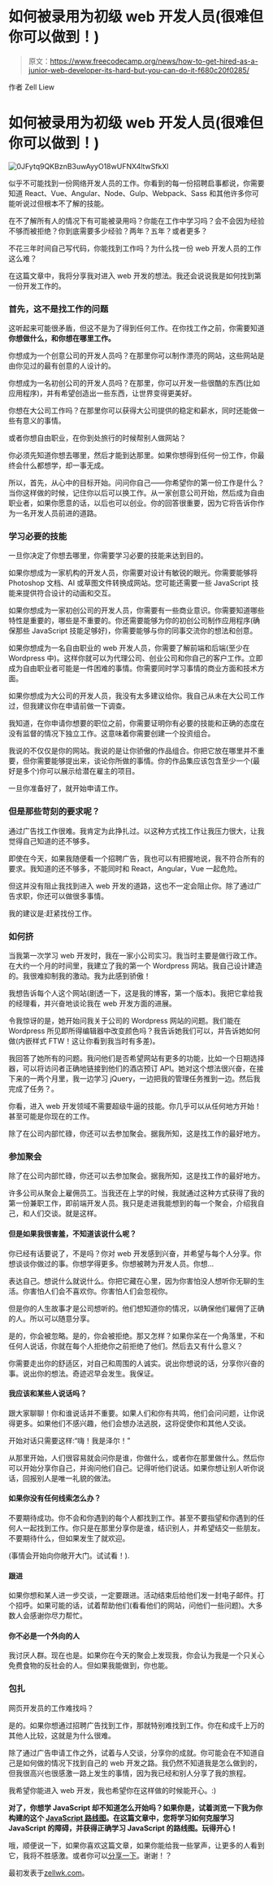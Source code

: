 # 如何被录用为初级 web 开发人员(很难但你可以做到！)

> 原文：<https://www.freecodecamp.org/news/how-to-get-hired-as-a-junior-web-developer-its-hard-but-you-can-do-it-f680c20f0285/>

作者 Zell Liew

# 如何被录用为初级 web 开发人员(很难但你可以做到！)

![0JFytq9QKBznB3uwAyyO18wUFNX4ltwSfkXl](img/b79057c0def187ac1b15e32705b282c8.png)

似乎不可能找到一份网络开发人员的工作。你看到的每一份招聘启事都说，你需要知道 React、Vue、Angular、Node、Gulp、Webpack、Sass 和其他许多你可能听说过但根本不了解的技能。

在不了解所有人的情况下有可能被录用吗？你能在工作中学习吗？会不会因为经验不够而被拒绝？你到底需要多少经验？两年？五年？或者更多？

不花三年时间自己写代码，你能找到工作吗？为什么找一份 web 开发人员的工作这么难？

在这篇文章中，我将分享我对进入 web 开发的想法。我还会说说我是如何找到第一份开发工作的。

### 首先，这不是找工作的问题

这听起来可能很矛盾，但这不是为了得到任何工作。在你找工作之前，你需要知道**你想做什么，**和**你想在哪里工作。**

你想成为一个创意公司的开发人员吗？在那里你可以制作漂亮的网站，这些网站是由你见过的最有创意的人设计的。

你想成为一名初创公司的开发人员吗？在那里，你可以开发一些很酷的东西(比如应用程序)，并有希望创造出一些东西，让世界变得更美好。

你想在大公司工作吗？在那里你可以获得大公司提供的稳定和薪水，同时还能做一些有意义的事情。

或者你想自由职业，在你到处旅行的时候帮别人做网站？

你必须先知道你想去哪里，然后才能到达那里。如果你想得到任何一份工作，你最终会什么都想学，却一事无成。

所以，首先，从心中的目标开始。问问你自己——你希望你的第一份工作是什么？当你这样做的时候，记住你以后可以换工作。从一家创意公司开始，然后成为自由职业者，如果你愿意的话，以后也可以创业。你的回答很重要，因为它将告诉你作为一名开发人员前进的道路。

### 学习必要的技能

一旦你决定了你想去哪里，你需要学习必要的技能来达到目的。

如果你想成为一家机构的开发人员，你需要对设计有敏锐的眼光。你需要能够将 Photoshop 文档、AI 或草图文件转换成网站。您可能还需要一些 JavaScript 技能来提供符合设计的动画和交互。

如果你想成为一家初创公司的开发人员，你需要有一些商业意识。你需要知道哪些特性是重要的，哪些是不重要的。你还需要能够为你的初创公司制作应用程序(确保那些 JavaScript 技能足够好)，你需要能够与你的同事交流你的想法和创意。

如果你想成为一名自由职业的 web 开发人员，你需要了解前端和后端(至少在 Wordpress 中)。这样你就可以为代理公司、创业公司和你自己的客户工作。立即成为自由职业者可能是一件困难的事情。你需要同时学习事情的商业方面和技术方面。

如果你想成为大公司的开发人员，我没有太多建议给你。我自己从未在大公司工作过，但我建议你在申请前做一下调查。

我知道，在你申请你想要的职位之前，你需要证明你有必要的技能和正确的态度在没有监督的情况下独立工作。这意味着你需要创建一个投资组合。

我说的不仅仅是你的网站。我说的是让你骄傲的作品组合。你把它放在哪里并不重要，但你需要能够提出来，谈论你所做的事情。你的作品集应该包含至少一个(最好是多个)你可以展示给潜在雇主的项目。

一旦你准备好了，就开始申请工作。

### 但是那些苛刻的要求呢？

通过广告找工作很难。我肯定为此挣扎过。以这种方式找工作让我压力很大，让我觉得自己知道的还不够多。

即使在今天，如果我随便看一个招聘广告，我也可以有把握地说，我不符合所有的要求。我知道的还不够多，不能同时和 React，Angular，Vue 一起危险。

但这并没有阻止我找到进入 web 开发的道路，这也不一定会阻止你。除了通过广告求职，你还可以做很多事情。

我的建议是:赶紧找份工作。

### 如何挤

当我第一次学习 web 开发时，我在一家小公司实习。我当时主要是做行政工作。在大约一个月的时间里，我建立了我的第一个 Wordpress 网站。我自己设计建造的。我很难抑制我的激动。我为此感到骄傲！

我想告诉每个人这个网站(剧透一下，这是我的博客，第一个版本)。我把它拿给我的经理看，并兴奋地谈论我在 web 开发方面的进展。

令我惊讶的是，她开始问我关于公司的 Wordpress 网站的问题。我们能在 Wordpress 所见即所得编辑器中改变颜色吗？我告诉她我们可以，并告诉她如何做(内嵌样式 FTW！这让你看到我当时有多差)。

我回答了她所有的问题。我问他们是否希望网站有更多的功能，比如一个日期选择器，可以将访问者正确地链接到他们的酒店预订 API。她对这个想法很兴奋，在接下来的一两个月里，我一边学习 jQuery，一边把我的管理任务推到一边。然后我完成了任务？。

你看，进入 web 开发领域不需要超级牛逼的技能。你几乎可以从任何地方开始！甚至可能是你现在的工作。

除了在公司内部忙碌，你还可以去参加聚会。据我所知，这是找工作的最好地方。

### 参加聚会

除了在公司内部忙碌，你还可以去参加聚会。据我所知，这是找工作的最好地方。

许多公司从聚会上雇佣员工。当我还在上学的时候，我就通过这种方式获得了我的第一份兼职工作，即前端开发人员。我只是走进我能想到的每一个聚会，介绍我自己，和人们交谈。就是这样。

#### 但是如果我很害羞，不知道该说什么呢？

你已经有话要说了，不是吗？你对 web 开发感到兴奋，并希望与每个人分享。你想谈谈你做过的事。你想学得更多。你想被聘为开发人员。你想…

表达自己。想说什么就说什么。你把它藏在心里，因为你害怕没人想听你无聊的生活。你害怕人们会不喜欢你。你害怕人们会忽视你。

但是你的人生故事才是公司想听的。他们想知道你的情况，以确保他们雇佣了正确的人。所以可以随意分享。

是的，你会被忽略。是的，你会被拒绝。那又怎样？如果你呆在一个角落里，不和任何人说话，你就在每个人拒绝你之前拒绝了他们。然后去又有什么意义？

你需要走出你的舒适区，对自己和周围的人诚实。说出你想说的话，分享你兴奋的事。说出你的想法。奇迹迟早会发生。我保证。

#### 我应该和某些人说话吗？

跟大家聊聊！你和谁说话并不重要。如果人们和你有共鸣，他们会问问题，让你说得更多。如果他们不感兴趣，他们会想办法逃脱，这将促使你和其他人交谈。

开始对话只需要这样:“嗨！我是泽尔！”

从那里开始，人们很容易就会问你是谁，你做什么，或者你在那里做什么。然后你可以开始分享你自己，并询问他们自己。记得听他们说话。如果你想让别人听你说话，回报别人是唯一礼貌的做法。

#### 如果你没有任何线索怎么办？

不要期待成功。你不会和你遇到的每个人都找到工作。甚至不要指望和你遇到的任何人一起找到工作。你只是在那里分享你是谁，结识别人，并希望结交一些朋友。不要期待什么，但如果发生了就欢迎。

(事情会开始向你敞开大门。试试看！).

#### **跟进**

如果你想和某人进一步交谈，一定要跟进。活动结束后给他们发一封电子邮件。打个招呼。如果可能的话，试着帮助他们(看看他们的网站，问他们一些问题)。大多数人会感谢你尽力帮忙。

#### 你不必是一个外向的人

我讨厌人群。现在也是。如果你在今天的聚会上发现我，你会认为我是一个只关心免费食物的反社会的人。但如果我能做到，你也能。

### 包扎

网页开发员的工作难找吗？

是的。如果你想通过招聘广告找到工作，那就特别难找到工作。你在和成千上万的其他人比较，这就是为什么很难。

除了通过广告申请工作之外，试着与人交谈，分享你的成就。你可能会在不知道自己是如何做的情况下找到自己的 web 开发之路。我仍然不知道我是怎么做到的，但我很高兴也很感激一路上发生的事情，因为我已经和别人分享了我的旅程。

我希望你能进入 web 开发，我也希望你在这样做的时候能开心。:)

**对了，你想学 JavaScript 却不知道怎么开始吗？如果你是，试着浏览一下我为你构建的这个 [JavaScript 路线图](https://jsroadmap.com/)。在这篇文章中，您将学习如何克服学习 JavaScript 的障碍，并获得正确学习 JavaScript 的路线图。玩得开心！**

哦，顺便说一下，如果你喜欢这篇文章，如果你能给我一些掌声，让更多的人看到它，我将不胜感激。或者你可以[分享一下](http://twitter.com/share?text=Great%20article%20by%20@zellwk:%20How%20to%20get%20hired%20as%20a%20junior%20web%20developer.&url=https://zellwk.com/blog/get-hired/&hashtags=)。谢谢！？

最初发表于[zellwk.com](https://zellwk.com/blog/get-hired/)。